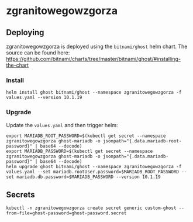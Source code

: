 # zgranitowegowzgorza

## Deploying

zgranitowegowzgorza is deployed using the `bitnami/ghost` helm chart. The source can be found here: https://github.com/bitnami/charts/tree/master/bitnami/ghost/#installing-the-chart

### Install

```
helm install ghost bitnami/ghost --namespace zgranitowegowzgorza -f values.yaml --version 10.1.19
```

### Upgrade

Update the `values.yaml` and then trigger helm:

```
export MARIADB_ROOT_PASSWORD=$(kubectl get secret --namespace zgranitowegowzgorza ghost-mariadb -o jsonpath="{.data.mariadb-root-password}" | base64 --decode)
export MARIADB_PASSWORD=$(kubectl get secret --namespace zgranitowegowzgorza ghost-mariadb -o jsonpath="{.data.mariadb-password}" | base64 --decode)
helm upgrade ghost bitnami/ghost --namespace zgranitowegowzgorza -f values.yaml --set mariadb.rootUser.password=$MARIADB_ROOT_PASSWORD --set mariadb.db.password=$MARIADB_PASSWORD --version 10.1.19 
```

## Secrets

```
kubectl -n zgranitowegowzgorza create secret generic custom-ghost --from-file=ghost-password=ghost-password.secret
```
